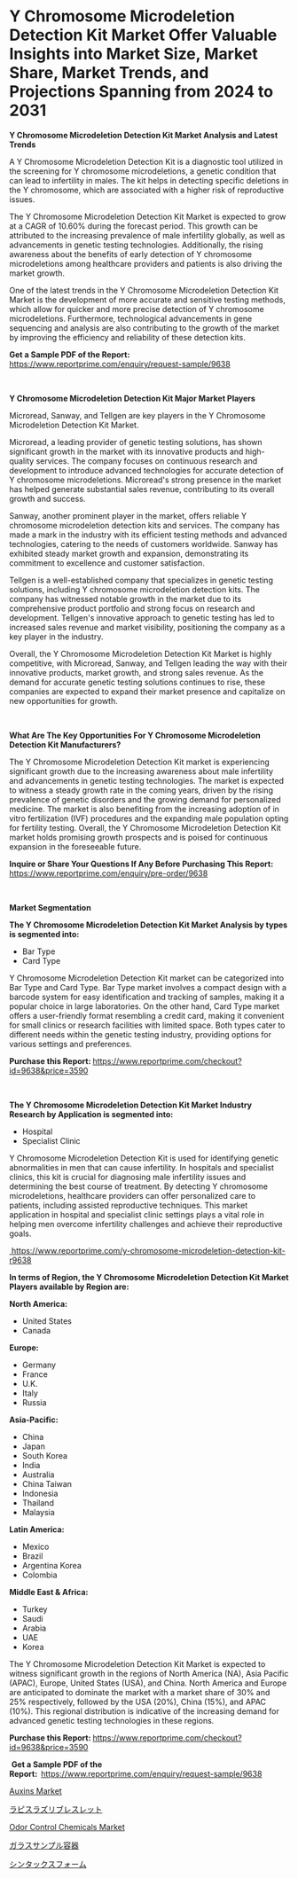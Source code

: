 <p><h1>Y Chromosome Microdeletion Detection Kit Market Offer Valuable Insights into Market Size, Market Share, Market Trends, and Projections Spanning from 2024 to 2031</h1></p><p><strong>Y Chromosome Microdeletion Detection Kit Market Analysis and Latest Trends</strong></p>
<p><p>A Y Chromosome Microdeletion Detection Kit is a diagnostic tool utilized in the screening for Y chromosome microdeletions, a genetic condition that can lead to infertility in males. The kit helps in detecting specific deletions in the Y chromosome, which are associated with a higher risk of reproductive issues.</p><p>The Y Chromosome Microdeletion Detection Kit Market is expected to grow at a CAGR of 10.60% during the forecast period. This growth can be attributed to the increasing prevalence of male infertility globally, as well as advancements in genetic testing technologies. Additionally, the rising awareness about the benefits of early detection of Y chromosome microdeletions among healthcare providers and patients is also driving the market growth.</p><p>One of the latest trends in the Y Chromosome Microdeletion Detection Kit Market is the development of more accurate and sensitive testing methods, which allow for quicker and more precise detection of Y chromosome microdeletions. Furthermore, technological advancements in gene sequencing and analysis are also contributing to the growth of the market by improving the efficiency and reliability of these detection kits.</p></p>
<p><strong>Get a Sample PDF of the Report:&nbsp;</strong> <a href="https://www.reportprime.com/enquiry/request-sample/9638">https://www.reportprime.com/enquiry/request-sample/9638</a></p>
<p>&nbsp;</p>
<p><strong>Y Chromosome Microdeletion Detection Kit Major Market Players</strong></p>
<p><p>Microread, Sanway, and Tellgen are key players in the Y Chromosome Microdeletion Detection Kit Market. </p><p>Microread, a leading provider of genetic testing solutions, has shown significant growth in the market with its innovative products and high-quality services. The company focuses on continuous research and development to introduce advanced technologies for accurate detection of Y chromosome microdeletions. Microread's strong presence in the market has helped generate substantial sales revenue, contributing to its overall growth and success.</p><p>Sanway, another prominent player in the market, offers reliable Y chromosome microdeletion detection kits and services. The company has made a mark in the industry with its efficient testing methods and advanced technologies, catering to the needs of customers worldwide. Sanway has exhibited steady market growth and expansion, demonstrating its commitment to excellence and customer satisfaction.</p><p>Tellgen is a well-established company that specializes in genetic testing solutions, including Y chromosome microdeletion detection kits. The company has witnessed notable growth in the market due to its comprehensive product portfolio and strong focus on research and development. Tellgen's innovative approach to genetic testing has led to increased sales revenue and market visibility, positioning the company as a key player in the industry.</p><p>Overall, the Y Chromosome Microdeletion Detection Kit Market is highly competitive, with Microread, Sanway, and Tellgen leading the way with their innovative products, market growth, and strong sales revenue. As the demand for accurate genetic testing solutions continues to rise, these companies are expected to expand their market presence and capitalize on new opportunities for growth.</p></p>
<p>&nbsp;</p>
<p><strong>What Are The Key Opportunities For Y Chromosome Microdeletion Detection Kit Manufacturers?</strong></p>
<p><p>The Y Chromosome Microdeletion Detection Kit market is experiencing significant growth due to the increasing awareness about male infertility and advancements in genetic testing technologies. The market is expected to witness a steady growth rate in the coming years, driven by the rising prevalence of genetic disorders and the growing demand for personalized medicine. The market is also benefiting from the increasing adoption of in vitro fertilization (IVF) procedures and the expanding male population opting for fertility testing. Overall, the Y Chromosome Microdeletion Detection Kit market holds promising growth prospects and is poised for continuous expansion in the foreseeable future.</p></p>
<p><strong>Inquire or Share Your Questions If Any Before Purchasing This Report:</strong> <a href="https://www.reportprime.com/enquiry/pre-order/9638">https://www.reportprime.com/enquiry/pre-order/9638</a></p>
<p>&nbsp;</p>
<p><strong>Market Segmentation</strong></p>
<p><strong>The Y Chromosome Microdeletion Detection Kit Market Analysis by types is segmented into:</strong></p>
<p><ul><li>Bar Type</li><li>Card Type</li></ul></p>
<p><p>Y Chromosome Microdeletion Detection Kit market can be categorized into Bar Type and Card Type. Bar Type market involves a compact design with a barcode system for easy identification and tracking of samples, making it a popular choice in large laboratories. On the other hand, Card Type market offers a user-friendly format resembling a credit card, making it convenient for small clinics or research facilities with limited space. Both types cater to different needs within the genetic testing industry, providing options for various settings and preferences.</p></p>
<p><strong>Purchase this Report:&nbsp;</strong><a href="https://www.reportprime.com/checkout?id=9638&price=3590">https://www.reportprime.com/checkout?id=9638&price=3590</a></p>
<p>&nbsp;</p>
<p><strong>The Y Chromosome Microdeletion Detection Kit Market Industry Research by Application is segmented into:</strong></p>
<p><ul><li>Hospital</li><li>Specialist Clinic</li></ul></p>
<p><p>Y Chromosome Microdeletion Detection Kit is used for identifying genetic abnormalities in men that can cause infertility. In hospitals and specialist clinics, this kit is crucial for diagnosing male infertility issues and determining the best course of treatment. By detecting Y chromosome microdeletions, healthcare providers can offer personalized care to patients, including assisted reproductive techniques. This market application in hospital and specialist clinic settings plays a vital role in helping men overcome infertility challenges and achieve their reproductive goals.</p></p>
<p><a href="https://www.reportprime.com/y-chromosome-microdeletion-detection-kit-r9638">&nbsp;https://www.reportprime.com/y-chromosome-microdeletion-detection-kit-r9638</a></p>
<p><strong>In terms of Region, the Y Chromosome Microdeletion Detection Kit Market Players available by Region are:</strong></p>
<p>
    <p> <strong> North America: </strong>
        <ul>
            <li>United States</li>
            <li>Canada</li>
        </ul>
        </p> 
    <p> <strong> Europe: </strong>
        <ul>
            <li>Germany</li>
            <li>France</li>
            <li>U.K.</li>
            <li>Italy</li>
            <li>Russia</li>
        </ul>
        </p> 
    <p> <strong> Asia-Pacific: </strong>
        <ul>
            <li>China</li>
            <li>Japan</li>
            <li>South Korea</li>
            <li>India</li>
            <li>Australia</li>
            <li>China Taiwan</li>
            <li>Indonesia</li>
            <li>Thailand</li>
            <li>Malaysia</li>
        </ul>
        </p> 
    <p> <strong> Latin America: </strong>
        <ul>
            <li>Mexico</li>
            <li>Brazil</li>
            <li>Argentina Korea</li>
            <li>Colombia</li>
        </ul>
        </p> 
    <p> <strong> Middle East & Africa: </strong>
        <ul>
            <li>Turkey</li>
            <li>Saudi</li>
            <li>Arabia</li>
            <li>UAE</li>
            <li>Korea</li>
        </ul>
    </p>
    </p>
<p><p>The Y Chromosome Microdeletion Detection Kit Market is expected to witness significant growth in the regions of North America (NA), Asia Pacific (APAC), Europe, United States (USA), and China. North America and Europe are anticipated to dominate the market with a market share of 30% and 25% respectively, followed by the USA (20%), China (15%), and APAC (10%). This regional distribution is indicative of the increasing demand for advanced genetic testing technologies in these regions.</p></p>
<p><strong>Purchase this Report: </strong><a href="https://www.reportprime.com/checkout?id=9638&price=3590">https://www.reportprime.com/checkout?id=9638&price=3590</a></p>
<p>&nbsp;<strong>Get a Sample PDF of the Report:&nbsp;&nbsp;</strong><a href="https://www.reportprime.com/enquiry/request-sample/9638">https://www.reportprime.com/enquiry/request-sample/9638</a></p>
<p><strong></strong></p>
<p><p><a href="https://www.linkedin.com/pulse/auxins-market-size-share-amp-trends-analysis-report-application-l6tfe?trackingId=kyLPU8McIFpMPzzgWW14oA%3D%3D">Auxins Market</a></p><p><a href="https://github.com/mohamedbakry57/Market-Research-Report-List-3/blob/main/499562823702.md">ラピスラズリブレスレット</a></p><p><a href="https://www.linkedin.com/pulse/odor-control-chemicals-market-size-growth-segmentation-regional-tau3e?trackingId=TPvzup0pzy6PL%2BON%2Ft6ojw%3D%3D">Odor Control Chemicals Market</a></p><p><a href="https://medium.com/@bonniehoppe1/%E3%82%AC%E3%83%A9%E3%82%B9%E3%82%B5%E3%83%B3%E3%83%97%E3%83%AB%E5%AE%B9%E5%99%A8%E3%81%AE%E5%B8%82%E5%A0%B4%E8%AA%BF%E6%9F%BB%E3%83%AC%E3%83%9D%E3%83%BC%E3%83%88-%E3%81%9D%E3%81%AE%E6%AD%B4%E5%8F%B2%E3%81%A82031%E5%B9%B4%E3%81%BE%E3%81%A7%E3%81%AE%E4%BA%88%E6%B8%AC-23a849d698fd">ガラスサンプル容器</a></p><p><a href="https://medium.com/@trevawiszk20231/%E3%82%B7%E3%83%B3%E3%82%BF%E3%82%AF%E3%83%86%E3%82%A3%E3%83%83%E3%82%AF%E3%83%95%E3%82%A9%E3%83%BC%E3%83%A0%E5%B8%82%E5%A0%B4-%E3%82%BF%E3%82%A4%E3%83%97-%E3%82%A2%E3%83%97%E3%83%AA%E3%82%B1%E3%83%BC%E3%82%B7%E3%83%A7%E3%83%B3-%E5%9C%B0%E7%90%86%E3%81%AB%E3%82%88%E3%82%8B%E5%8C%85%E6%8B%AC%E7%9A%84%E3%81%AA%E8%A9%95%E4%BE%A1-c214ad71cba2">シンタックスフォーム</a></p></p>